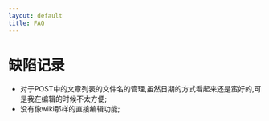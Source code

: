 ```yaml
---
layout: default
title: FAQ
--- 
```

# 缺陷记录
* 对于POST中的文章列表的文件名的管理,虽然日期的方式看起来还是蛮好的,可是我在编辑的时候不太方便;
* 没有像wiki那样的直接编辑功能;
